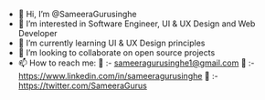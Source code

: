 - 👋 Hi, I’m @SameeraGurusinghe
- 👀 I’m interested in Software Engineer, UI & UX Design and Web Developer
- 🌱 I’m currently learning UI & UX Design principles
- 💞️ I’m looking to collaborate on open source projects
- 📫 How to reach me:
                    📧 :- sameeragurusinghe1@gmail.com
                    🔗 :- https://www.linkedin.com/in/sameeragurusinghe
                    🔗 :- https://twitter.com/SameeraGurus

<!---
SameeraGurusinghe/SameeraGurusinghe is a ✨ special ✨ repository because its `README.md` (this file) appears on your GitHub profile.
You can click the Preview link to take a look at your changes.
--->
